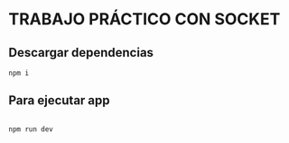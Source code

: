 # TRABAJO PRÁCTICO CON SOCKET #

## Descargar dependencias
```shell 
npm i
```

## Para ejecutar app
```shell

npm run dev

```
